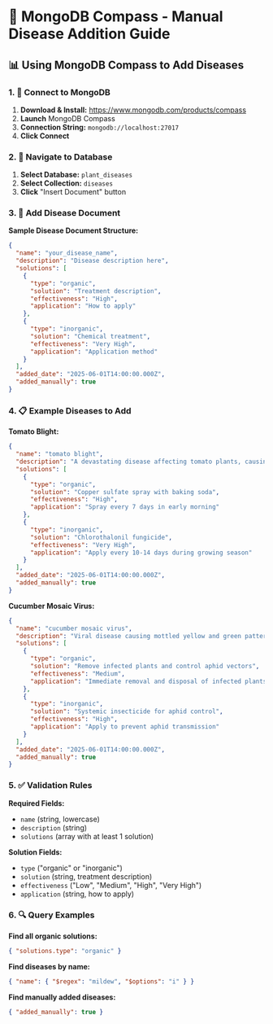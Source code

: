 # 🧭 MongoDB Compass - Manual Disease Addition Guide

## 📊 **Using MongoDB Compass to Add Diseases**

### **1. 🔗 Connect to MongoDB**
1. **Download & Install:** https://www.mongodb.com/products/compass
2. **Launch** MongoDB Compass
3. **Connection String:** `mongodb://localhost:27017`
4. **Click Connect**

### **2. 📁 Navigate to Database**
1. **Select Database:** `plant_diseases`
2. **Select Collection:** `diseases`
3. **Click** "Insert Document" button

### **3. 📝 Add Disease Document**

**Sample Disease Document Structure:**
```json
{
  "name": "your_disease_name",
  "description": "Disease description here",
  "solutions": [
    {
      "type": "organic",
      "solution": "Treatment description",
      "effectiveness": "High",
      "application": "How to apply"
    },
    {
      "type": "inorganic", 
      "solution": "Chemical treatment",
      "effectiveness": "Very High",
      "application": "Application method"
    }
  ],
  "added_date": "2025-06-01T14:00:00.000Z",
  "added_manually": true
}
```

### **4. 📋 Example Diseases to Add**

**Tomato Blight:**
```json
{
  "name": "tomato blight",
  "description": "A devastating disease affecting tomato plants, causing dark spots on leaves and fruit rot",
  "solutions": [
    {
      "type": "organic",
      "solution": "Copper sulfate spray with baking soda",
      "effectiveness": "High", 
      "application": "Spray every 7 days in early morning"
    },
    {
      "type": "inorganic",
      "solution": "Chlorothalonil fungicide",
      "effectiveness": "Very High",
      "application": "Apply every 10-14 days during growing season"
    }
  ],
  "added_date": "2025-06-01T14:00:00.000Z",
  "added_manually": true
}
```

**Cucumber Mosaic Virus:**
```json
{
  "name": "cucumber mosaic virus",
  "description": "Viral disease causing mottled yellow and green patterns on leaves",
  "solutions": [
    {
      "type": "organic",
      "solution": "Remove infected plants and control aphid vectors",
      "effectiveness": "Medium",
      "application": "Immediate removal and disposal of infected plants"
    },
    {
      "type": "inorganic",
      "solution": "Systemic insecticide for aphid control",
      "effectiveness": "High", 
      "application": "Apply to prevent aphid transmission"
    }
  ],
  "added_date": "2025-06-01T14:00:00.000Z",
  "added_manually": true
}
```

### **5. ✅ Validation Rules**

**Required Fields:**
- `name` (string, lowercase)
- `description` (string)
- `solutions` (array with at least 1 solution)

**Solution Fields:**
- `type` ("organic" or "inorganic")
- `solution` (string, treatment description)
- `effectiveness` ("Low", "Medium", "High", "Very High")
- `application` (string, how to apply)

### **6. 🔍 Query Examples**

**Find all organic solutions:**
```json
{ "solutions.type": "organic" }
```

**Find diseases by name:**
```json
{ "name": { "$regex": "mildew", "$options": "i" } }
```

**Find manually added diseases:**
```json
{ "added_manually": true }
```
